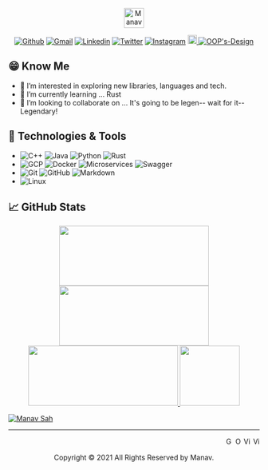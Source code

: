 
<!---
manavsah/manavsah is a ✨ special ✨ repository because its `README.md` (this file) appears on your GitHub profile.
You can click the Preview link to take a look at your changes.
--->

<p align="center"><img alt="Manav Sah" src="https://img.shields.io/badge/Hello,%20Friend's!%20I'm,-Manav%20Sah-informational?style=flat-square&logoColor=white&color=2bbc8a" height="40em" /> </p>
<!-- ### -->
<!-- Social links -->
<div align='center'>
  <a href="https://github.com/manavsah/"><img alt="Github" src="https://img.shields.io/badge/Github-blue?style=flat&logo=github"/></a>
  <a href="mailto:manav.sah@gmail.com"><img alt="Gmail" src="https://img.shields.io/badge/Gmail-blue?style=flate&logo=gmail"/></a>
  <a href="https://www.linkedin.com/in/manavsah/"><img alt="Linkedin" src="https://img.shields.io/badge/LinkedIn-blue?style=flat&logo=linkedin"/></a>
  <a href="https://twitter.com/manavsah"><img alt="Twitter"  src="https://img.shields.io/badge/Twitter-blue?style=flat&logo=twitter"/></a>
  <a href="https://www.instagram.com/manavsah/"><img alt="Instagram" src="https://img.shields.io/badge/Instagram-blue?style=flat&logo=instagram"/></a>
  <a href="http://oops-d.blogspot.com/"><img  alt="Blogger" src="https://www.blogger.com/img/logo_blogger_40px.png" height="18em"/>&nbsp;<img alt="OOP's-Design" src="https://img.shields.io/badge/OOP's Design-blue?style=flat"/></a>
</div>



<!-- ## &#x270d; Blog & Writing -->
<!-- #### <img src="https://img.shields.io/badge/About-Me-blue?style=flat-square" height="25em"/> -->
## 😁 Know Me

- 👀 I’m interested in exploring new libraries, languages and tech.
- 🌱 I’m currently learning ... Rust
- 💞️ I’m looking to collaborate on ... It's going to be legen-- wait for it-- Legendary!


<!-- ## <img src="https://img.shields.io/badge/Technologies-& Tools-informational?style=flat-square" height="25em" /> -->
## 🔧 Technologies & Tools
- ![C++](https://img.shields.io/badge/Code-C/C++-informational?style=flat&logo=C&logoColor=white&color=2bbc8a)
  ![Java](https://img.shields.io/badge/Code-Java-informational?style=flat&logo=Java&logoColor=white&color=2bbc8a)
  ![Python](https://img.shields.io/badge/Code-Python-informational?style=flat&logo=python&logoColor=white&color=2bbc8a)
  ![Rust](https://img.shields.io/badge/Code-Rust-informational?style=flat&logo=rust&logoColor=white&color=2bbc8a)
- ![GCP](https://img.shields.io/badge/Tools-GCP-informational?style=flat&logo=gcp&logoColor=white&color=2bbc8a)
  ![Docker](https://img.shields.io/badge/Tools-Docker-informational?style=flat&logo=docker&logoColor=white&color=2bbc8a)
  ![Microservices](https://img.shields.io/badge/API-Microservices-informational?style=flat&logo=swagger&logoColor=white&color=2bbc8a)
  ![Swagger](https://img.shields.io/badge/OpenAPI-Swagger-informational?style=flat&logo=swagger&logoColor=white&color=2bbc8a)  
- ![Git](https://img.shields.io/badge/Repo-Git-informational?style=flat&logo=git&logoColor=white&color=2bbc8a)
  ![GitHub](https://img.shields.io/badge/Repo-GitHub-informational?style=flat&logo=github&logoColor=white&color=2bbc8a)  ![Markdown](https://img.shields.io/badge/Tool-Markdown-informational?style=flat&logo=markdown&logoColor=white&color=2bbc8a)
- ![Linux](https://img.shields.io/badge/OS-Linux-informational?style=flat&logo=linux&logoColor=white&color=2bbc8a)
<!-- 
  ![Make](https://img.shields.io/badge/Code-Make-informational?style=flat&logo=cmake&logoColor=white&color=2bbc8a)
  ![Bash](https://img.shields.io/badge/Shell-Bash-informational?style=flat&logo=gnu-bash&logoColor=white&color=2bbc8a)
  ![Maven](https://img.shields.io/badge/Tool-Maven-informational?style=flat&logo=apache&logoColor=white&color=2bbc8a)
  ![Gradle](https://img.shields.io/badge/Tool-Gradle-informational?style=flat&logo=gradle&logoColor=white&color=2bbc8a) 
  ![Hive](https://img.shields.io/badge/BigData-Hive-informational?style=flat&logo=apache-hive&logoColor=white&color=2bbc8a)
  ![Spark](https://img.shields.io/badge/BigData-Spark-informational?style=flat&logo=apache-spark&logoColor=white&color=2bbc8a)
  ![Pig](https://img.shields.io/badge/BigData-Pig-informational?style=flat&logo=apache-pig&logoColor=white&color=2bbc8a)
  ![HBase](https://img.shields.io/badge/BigData-HBase-informational?style=flat&logo=hbase&logoColor=white&color=2bbc8a)
  ![Hadoop](https://img.shields.io/badge/BigData-Hadoop-informational?style=flat&logo=hadoop&logoColor=white&color=2bbc8a)
  ![ElasticSearch](https://img.shields.io/badge/Search-Elastic%20Search-informational?style=flat&logo=elastic&logoColor=white&color=2bbc8a)
  ![GPC](https://img.shields.io/badge/Cloud-GCP-informational?style=flat&logo=google&logoColor=white&color=2bbc8a)
  ![Rest](https://img.shields.io/badge/API-Rest-informational?style=flat&logo=swagger&logoColor=white&color=2bbc8a)
  ![JSON](https://img.shields.io/badge/API-JSON/YAML/XML-informational?style=flat&logo=json&logoColor=white&color=2bbc8a)
  ![SVN](https://img.shields.io/badge/Repo-Subversion-informational?style=flat&logo=subversion&logoColor=white&color=2bbc8a)
  ![Jenkins](https://img.shields.io/badge/Tool-Jenkins-informational?style=flat&logo=jenkins&logoColor=white&color=2bbc8a)
  ![Jira](https://img.shields.io/badge/Tool-Jira-informational?style=flat&logo=jira&logoColor=white&color=2bbc8a)
  ![IntelliJ_IDEA](https://img.shields.io/badge/Editor-IntelliJ_IDEA-informational?style=flat&logo=intellij-idea&logoColor=white&color=2bbc8a)
  ![Ecllipse](https://img.shields.io/badge/Editor-Eclipse-informational?style=flat&logo=eclipse-ide&logoColor=white&color=2bbc8a)
  ![VIM](https://img.shields.io/badge/Editor-Vim-informational?style=flat&logo=vim&logoColor=white&color=2bbc8a)
  ![Visual Studio Code](https://img.shields.io/badge/Editor-VS%20Code-informational?style=flat&logo=visual-studio-code&logoColor=white&color=2bbc8a) 
  ![PostgreSQL](https://img.shields.io/badge/DB-PostgreSQL-informational?style=flat&logo=postgresql&logoColor=white&color=2bbc8a)
  ![MySQL](https://img.shields.io/badge/DB-MySQL-informational?style=flat&logo=mysql&logoColor=white&color=2bbc8a)
  ![](https://img.shields.io/badge/Tools-Red_Hat_OpenShift-informational?style=flat&logo=red-hat-open-shift&logoColor=white&color=2bbc8a)
  ![](https://img.shields.io/badge/Cloud-Digital_Ocean-informational?style=flat&logo=digitalocean&logoColor=white&color=2bbc8a) 
-->


  
  
## &#x1f4c8; GitHub Stats
<!-- <image src="https://img.shields.io/badge/-blue?style=flat&logo=github" height="25em"> -->
<!-- <img src="https://img.shields.io/badge/Github-Stats-blue?style=flat-square" height="25em"> -->
<p align = "center">
  <a href="https://github.com/manavsah">
    <img src="https://github-readme-stats.vercel.app/api?username=manavsah&theme=dark&hide_border=true&show_icons=true" width="300em" height="120em" />
    <img src="https://github-readme-streak-stats.herokuapp.com?user=manavsah&theme=dark&hide_border=true&show_icons=true" width="300em" height="120em" />
    <img src="https://github-readme-stats.vercel.app/api/top-langs/?username=manavsah&theme=dark&hide_border=true&show_icons=true" width="300em" height="120em" />
    <img src="https://github-profile-trophy.vercel.app/?username=manavsah&row=1&theme=dark&hide_border=true&show_icons=true" height="120em">
  </a>
</p>
<a href="https://github.com/manavsah"><img alt="Manav Sah" src="https://img.shields.io/badge/Thanks-Manav%20Sah-informational?style=flat&logo=C&logoColor=white&color=2bbc8a"></a>
<hr/>
<p align="right">
  <img alt="GPLv3" src="https://img.shields.io/badge/License-GPLv3-blue.svg" height="15em" />
  <img alt="Open Source" src="https://badges.frapsoft.com/os/v1/open-source.svg?v=103" height="15em" />
  <img alt="Visitors" src="https://visitor-badge.glitch.me/badge?page_id=manavsah.manavsah" height="15em" />
  <img alt="View Count" src="https://views.whatilearened.today/views/github/manavsah/manavsah.svg" height="15em" />
</p>
<p align="center">Copyright © 2021 All Rights Reserved by Manav.</p>
